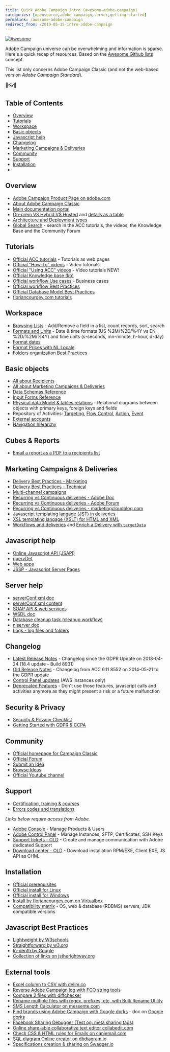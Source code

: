 ```yaml
---
title: Quick Adobe Campaign intro (awesome-adobe-campaign)
categories: [opensource,adobe campaign,server,getting started]
permalink: /awesome-adobe-campaign
redirect_from: /2019-05-15-intro-adobe-campaign
---
```


[![Awesome](https://awesome.re/badge.svg)](https://awesome.re)

Adobe Campaign universe can be overwhelming and information is sparse. Here's a quick recap of resources. Based on the [Awesome Github lists](https://github.com/sindresorhus/awesome) concept.

This list only concerns Adobe Campaign Classic (and not the web-based version *Adobe Campaign Standard*).

<p class="text-center">🌟👓📧</p>

<!--more-->

## Table of Contents
- [Overview](#overview)
- [Tutorials](#tutorials)
- [Workspace](#workspace)
- [Basic objects](#basic-objects)
- [Javascript help](#javascript-help)
- [Changelog](#changelog)
- [Marketing Campaigns & Deliveries](#marketing-campaigns--deliveries)
- [Community](#community)
- [Support](#support)
- [Installation](#installation)
- [](#)

## Overview
- [Adobe Campaign Product Page on adobe.com](https://www.adobe.com/marketing/campaign.html)
- [About Adobe Campaign Classic](https://docs.adobe.com/content/help/en/campaign-classic/using/getting-started/starting-with-adobe-campaign/about-adobe-campaign-classic.html)
- [Main documentation portal](https://helpx.adobe.com/support/campaign/classic.html)
- [On-prem VS Hybrid VS Hosted](https://docs.adobe.com/content/help/en/campaign-classic/using/installing-campaign-classic/architecture-and-hosting-models/hosting-models.html) and [details as a table](https://helpx.adobe.com/campaign/kb/acc-on-prem-vs-hosted.html)
- [Architecture and Deployment types](https://docs.adobe.com/content/help/en/campaign-classic/using/installing-campaign-classic/deployment-types-/enterprise-deployment.html)
- [Global Search](https://docs.adobe.com/content/help/en/campaign-classic/using/campaign-classic-home.html) - search in the ACC tutorials, the videos, the Knowledge Base and the Community Forum

## Tutorials
- [Official ACC tutorials](https://docs.adobe.com/content/help/en/campaign-classic/using/getting-started/starting-with-adobe-campaign/tutorials.html) - Tutorials as web pages
- [Official "How-To" videos](https://helpx.adobe.com/campaign/tutorials.html) - Video tutorials
- [Official "Using ACC" videos](https://docs.adobe.com/content/help/en/campaign-classic-learn/tutorials/overview.html) - Video tutorials NEW!
- [Official Knowledge base (kb)](https://helpx.adobe.com/campaign/kb/article-list.html)
- [Official workflow Use cases](https://docs.adobe.com/content/help/en/campaign-classic/using/automating-with-workflows/use-cases/using-the-local-approval-activity.html) - Business cases
- [Official workflow Best Practices](https://docs.adobe.com/content/help/en/campaign-classic/using/automating-with-workflows/general-operation/workflow-best-practices.html)
- [Official Database Model Best Practices](https://docs.adobe.com/content/help/en/campaign-classic/using/configuring-campaign-classic/data-model/data-model-best-practices.html)
- [floriancourgey.com tutorials](https://blog.floriancourgey.com/categories?id=adobe%20campaign)

## Workspace
- [Browsing Lists](https://docs.adobe.com/content/help/en/campaign-classic/using/getting-started/starting-with-adobe-campaign/adobe-campaign-workspace.html#browsing-lists) - Add/Remove a field in a list, count records, sort, search
- [Formats and Units](https://docs.adobe.com/content/help/en/campaign-classic/using/getting-started/starting-with-adobe-campaign/adobe-campaign-workspace.html#formats-and-units) - Date & time formats (US %2M/%2D/%4Y vs EN %2D/%2M/%4Y) and time units (s-seconds, mn-minute, h-hour, d-day)
- [Format dates](https://docs.adobe.com/content/help/en/campaign-classic/using/sending-messages/content-management/formatting.html#date-display)
- [Format Prices with NL.Locale](/2019/05/adobe-campaign-locale)
- [Folders organization Best Practices](https://helpx.adobe.com/campaign/kb/organization-folders-explorer.html)

## Basic objects
- [All about Recipients](https://experienceleague.adobe.com/docs/campaign-classic/using/getting-started/profile-management/about-profiles.html?lang=en#getting-started)
- [All about Marketing Campaigns & Deliveries](https://experienceleague.adobe.com/docs/campaign-classic/using/orchestrating-campaigns/orchestrate-campaigns/setting-up-marketing-campaigns.html?lang=en#orchestrating-campaigns)
- [Data Schemas Reference](https://experienceleague.adobe.com/docs/campaign-classic/using/configuring-campaign-classic/schema-reference/elements-attributes/element.html?lang=en#content-model-4)
- [Input Forms Reference](https://experienceleague.adobe.com/docs/campaign-classic/using/configuring-campaign-classic/input-forms/form-structure.html?lang=en#configuring-campaign-classic)
- [Physical data Model & tables relations](https://experienceleague.adobe.com/docs/campaign-classic/using/configuring-campaign-classic/data-model/data-model-description.html?lang=en#description-main-tables) - Relational diagrams between objects with primary keys, foreign keys and fields
- Repository of Activities: [Targeting](https://docs.adobe.com/content/help/en/campaign-classic/using/automating-with-workflows/targeting-activities/about-targeting-activities.html), [Flow Control](https://docs.adobe.com/content/help/en/campaign-classic/using/automating-with-workflows/flow-control-activities/about-flow-control-activities.html), [Action](https://docs.adobe.com/content/help/en/campaign-classic/using/automating-with-workflows/action-activities/about-action-activities.html), [Event](https://docs.adobe.com/content/help/en/campaign-classic/using/automating-with-workflows/event-activities/about-event-activities.html)
- [External accounts](https://docs.adobe.com/content/help/en/campaign-classic/using/getting-started/administration-basics/external-accounts.html)
- [Navigation hierarchy](https://docs.adobe.com/content/help/en/campaign-classic/using/configuring-campaign-classic/navigation-hierarchy/configuration.html)

## Cubes & Reports
- [Email a report as a PDF to a recipients list](https://docs.adobe.com/content/help/en/campaign-classic/using/automating-with-workflows/use-cases/sending-a-report-to-a-list.html)

## Marketing Campaigns & Deliveries
- [Delivery Best Practices - Marketing](https://helpx.adobe.com/campaign/kb/delivery-best-practices.html)
- [Delivery Best Practices - Technical](https://docs.adobe.com/content/help/en/campaign-classic/using/sending-messages/deliverability-management/about-deliverability.html)
- [Multi-channel campaigns](https://docs.adobe.com/content/help/en/campaign-classic-learn/tutorials/orchestration/multi-channel-campaigns.html)
- [Recurring vs Continuous deliveries - Adobe Doc](https://docs.adobe.com/help/en/campaign-classic/using/sending-messages/about-deliveries-and-channels/types-of-deliveries.html)
- [Recurring vs Continuous deliveries - Adobe Forum](https://experienceleaguecommunities.adobe.com/t5/adobe-campaign-standard/continuous-delivery-vs-recurring-delivery/qaq-p/213086)
- [Recurring vs Continuous deliveries - marketingcloudblog.com](https://marketingcloudblog.com/mcb_faq/difference-continuous-delivery-recurring-delivery-adobe-campaign/)
- [Javascript templating langage (JST) in deliveries](https://docs.adobe.com/content/help/en/campaign-classic/using/sending-messages/content-management/formatting.html)
- [XSL templating langage (XSLT) for HTML and XML](https://docs.adobe.com/content/help/en/campaign-classic/using/sending-messages/content-management/formatting.html#xsl-stylesheets)
- [Workflows and deliveries](https://docs.adobe.com/content/help/en/campaign-classic/using/automating-with-workflows/general-operation/how-to-use-workflow-data.html#sending-via-a-workflow) and [Enrich a Delivery with `targetData`](https://docs.adobe.com/content/help/en/campaign-classic/using/automating-with-workflows/general-operation/executing-a-workflow.html#target-data)

## Javascript help
- [Online Javascript API (JSAPI)](https://docs.adobe.com/content/help/en/campaign-classic/technicalresources/api/index.html)
- [queryDef](https://blog.floriancourgey.com/2018/08/use-querydef-the-database-toolkit-in-adobe-campaign)
- [Web apps](https://blog.floriancourgey.com/2018/07/use-the-context-in-web-apps-in-adobe-campaign)
- [JSSP - Javascript Server Pages](https://blog.floriancourgey.com/2018/11/create-jssp-dynamic-javascript-server-page-in-acc/)

## Server help
- [serverConf.xml doc](https://docs.adobe.com/content/help/en/campaign-classic/using/installing-campaign-classic/appendices/the-server-configuration-file.html)
- [serverConf.xml content](https://blog.floriancourgey.com/2018/10/get-the-content-of-your-serverconf-xml-in-adobe-campaign/)
- [SOAP API & web services](https://docs.adobe.com/content/help/en/campaign-classic/using/configuring-campaign-classic/api/about-web-services.html)
- [WSDL doc](https://docs.adobe.com/content/help/en/campaign-classic/using/configuring-campaign-classic/api/web-service-calls.html#web-service-description--wsdl)
- [Database cleanup task (cleanup workflow)](https://docs.adobe.com/content/help/en/campaign-classic/using/monitoring-campaign-classic/data-processing/database-cleanup-workflow.html)
- [nlserver doc](https://docs.adobe.com/content/help/en/campaign-classic/using/monitoring-campaign-classic/production-procedures/operating-principle.html)
- [Logs - log files and folders](https://docs.adobe.com/content/help/en/campaign-classic/using/monitoring-campaign-classic/production-procedures/log-files.html)

## Changelog
- [Latest Release Notes](https://docs.adobe.com/content/help/en/campaign-classic/using/release-notes/latest-release.html) - Changelog since the GDPR Update on 2018-04-24 (18.4 update - Build 8931)
- [Old Release Notes](https://docs.campaign.adobe.com/doc/AC/en/RN_legacy.html) - Changelog from ACC 6.11 8552 on 2014-05-21 to the GDPR update
- [Control Panel updates](https://docs.adobe.com/content/help/en/control-panel/using/release-notes.html) (AWS instances only)
- [Deprecated Features](https://docs.adobe.com/content/help/en/campaign-classic/using/release-notes/deprecated-features.html) - Don't use those features, javascript calls and activities anymore as they might present a risk or a future malfunction

## Security & Privacy
- [Security & Privacy Checklist](https://helpx.adobe.com/campaign/kb/acc-security.html)
- [Getting Started with GDPR & CCPA](https://helpx.adobe.com/campaign/kb/campaign-privacy.html)

## Community
- [Official homepage for Campaign Classic](https://experienceleaguecommunities.adobe.com/t5/adobe-campaign-classic/ct-p/adobe-campaign-classic-community)
- [Official Forum](https://experienceleaguecommunities.adobe.com/t5/adobe-campaign-classic-questions/qa-p/adobe-campaign-classic-questions)
- [Submit an Idea](https://experienceleaguecommunities.adobe.com/t5/forums/postpage/board-id/adobe-campaign-classic-ideas)
- [Browse Ideas](https://experienceleaguecommunities.adobe.com/t5/adobe-campaign-classic-ideas/idb-p/adobe-campaign-classic-ideas)
- [Official Youtube channel](https://www.youtube.com/channel/UCWU3Pm6LMcJRQHr375ZY5lw)

## Support
- [Certification, training & courses](https://learning.adobe.com/catalog.html?solution=Adobe%20Campaign)
- [Errors codes and translations](https://docs.adobe.com/content/help/en/campaign-classic/technicalresources/error_messages/error_codes.html)

*Links below require access from Adobe.*
- [Adobe Console](https://adminconsole.adobe.com/overview) - Manage Products & Users
- [Adobe Control Panel](https://experience.adobe.com/) - Manage Instances, SFTP, Certificates, SSH Keys
- [Support tickets - OLD](https://support.neolane.net/ops/dashboardExtranet.jssp) - Create and manage communication with Adobe dedicated Support
- [Download center - OLD](https://support.neolane.net/webApp/downloadCenter) - Download installation RPM/EXE, Client EXE, JS API as CHM..

## Installation
- [Official prerequisites](https://docs.adobe.com/content/help/en/campaign-classic/using/installing-campaign-classic/prerequisites-and-recommendations-/before-starting.html)
- [Official install for Linux](https://docs.adobe.com/content/help/en/campaign-classic/using/installing-campaign-classic/installing-campaign-in-linux-/prerequisites-of-campaign-installation-in-linux.html)
- [Official install for Windows](https://docs.adobe.com/content/help/en/campaign-classic/using/installing-campaign-classic/installing-campaign-in-windows-/prerequisites-of-campaign-installation-in-windows.html)
- [Install by floriancourgey.com on Virtualbox](https://blog.floriancourgey.com/2019/01/installing-adobe-campaign-locally)
- [Compatibility matrix](https://helpx.adobe.com/campaign/kb/compatibility-matrix.html) - OS, web & database (RDBMS) servers, JDK  compatible versions

## Javascript Best Practices
- [Lightweight by W3schools](https://www.w3schools.com/js/js_best_practices.asp)
- [Straightforward by w3.org](https://www.w3.org/wiki/JavaScript_best_practices)
- [In-depth by Google](https://google.github.io/styleguide/javascriptguide.xml)
- [Collection of links on jstherightway.org](https://jstherightway.org)

## External tools
- [Excel column to CSV with delim.co](https://delim.co/)
- [Reverse Adobe Campaign log with FCO string tools](https://floriancourgey.github.io/tools/string/index.html)
- [Compare 2 files with diffchecker](https://www.diffchecker.com)
- [Rename multiple files with regex, prefixes, etc, with Bulk Rename Utility](https://www.bulkrenameutility.co.uk)
- [SMS Length Calculator on messente.com](https://messente.com/documentation/tools/sms-length-calculator)
- [Find brands using Adobe Campaign with Google dorks](/2020/03/find-all-brands-using-adobe-campaign) - doc on [Google dorks](/2018/12/crack-and-hack-cheatsheet#google)
- [Facebook Sharing Debugger (Test og: meta sharing tags)](https://developers.facebook.com/tools/debug/sharing/)
- [Online share-able collaborative text editor collabedit.com](http://collabedit.com/)
- [Check CSS & HTML rules for Emails on caniemail.com](https://www.caniemail.com/)
- [SQL diagram Online creator on dbdiagram.io](https://dbdiagram.io/home)
- [Specifications creation & sharing on Swagger.io](https://swagger.io/)

<script>
  $(function(){
    $('main article a[href^=http]').attr('target', '_blank');
  });
</script>
